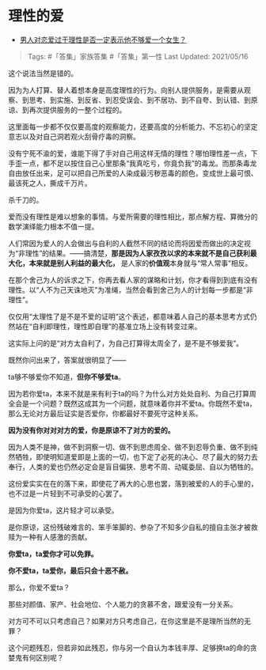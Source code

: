 # 理性的爱

- [男人对恋爱过于理性是否一定表示他不够爱一个女生？](https://www.zhihu.com/question/22057782/answer/1496798318)

>Tags: #「答集」家族答集 #「答集」第一性 
>Last Updated: 2021/05/16

这个说法当然是错的。

因为为人打算、替人着想本身是高度理性的行为。向别人提供服务，是需要从观察、到思考、到实施、到反省、到忍受误会、到不居功、到不自夸、到认错、到原谅、到再次提供服务的一整个过程的。

这里面每一步都不仅仅要高度的观察能力，还要高度的分析能力、不忘初心的坚定意志以及对自己洞若观火刮骨疗毒的洞察。

没有宁死不渝的爱，谁能下得了手对自己用这样无情的理性？哪怕理性差一点，下手歪一点，都不足以按住自己心里那条“我真吃亏，你竟负我”的毒龙。而那条毒龙自由放任出来，足可以把自己所爱的人染成最污秽恶毒的颜色，变成世上最可恨、最该死之人，撕成千万片。

杀千刀的。

爱而没有理性是难以想象的事情。与爱所需要的理性相比，那点解方程、算微分的数学演绎能力根本不值一提。

人们常因为爱人的人会做出与自利的人截然不同的结论而将因爱而做出的决定视为“非理性”的结果。——搞清楚，**那是因为人家孜孜以求的本来就不是自己获利最大化，本来就是别人利益的最大化，** 是人家的**价值观**本身就与“常人常事”相反。

在那个舍己为人的诉求之下，你再去看人家的谋略和计划，你才看得到到底有没有理性。以“人不为己天诛地灭”为准绳，当然会看到舍己为人的计划每一步都是“非理性”。

仅仅用“太理性了是不是不爱的证明”这个表述，都意味着人自己的基本思考方式仍然站在“自利即理性，理性即自理”的基准立场上没有转变过来。

这实际上问的是“对方太自利了，为自己打算得太周全了，是不是不够爱我”。

既然你问出来了，答案就很明显了——

ta够不够爱你不知道，**但你不够爱ta**。

因为若你爱ta，本来不就是来有利于ta的吗？为什么对方处处自利、为自己打算周全会是一个问题？既然这成其为一个问题，就意味着你并不爱ta。你既然不爱ta，那么无论对方最后证实是否爱你，你都最好不要死守这种关系。

**因为没有你对对对方的爱，你是原谅不了对方的爱的。**

因为人类不是神，做不到洞察一切、做不到思虑周全、做不到忍辱负重、做不到纯然牺牲，即使明知道爱即是上面的一切，也下定了必死的决心、尽了最大的努力去奉行，人类的爱也仍然必定会是盲目偏狭、思考不周、动辄委屈、自以为牺牲的。

这份爱实实在在的落下来，即使花了再大的心思也罢，落到被爱的人的手心里的，也不过是一片轻到不可承受的心罢了。

是因为你爱ta，这片轻才可以承受。

是你原谅，这份残破难言的、笨手笨脚的、参杂了不知多少自私的擅自主张才被救赎为一种有人感激的贡献。

**你爱ta，ta爱你才可以免罪。**

**你不爱ta，ta爱你，最后只会十恶不赦。**

那么，你爱不爱ta？

那些对颜值、家产、社会地位、个人能力的贪慕不舍，跟爱没有一分关系。

对方可不可以只考虑自己？如果对方只考虑自己，在你这里是不是理所当然的无罪？

这个问题残忍，但若非如此残忍，你与另一个自认为本钱丰厚、足够换ta的命的贪婪鬼有何区别呢？

